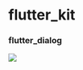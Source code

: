 # flutter_kit


### flutter_dialog

![](https://raw.githubusercontent.com/jiang111/flutter_kit/master/arts/dialog.gif)


